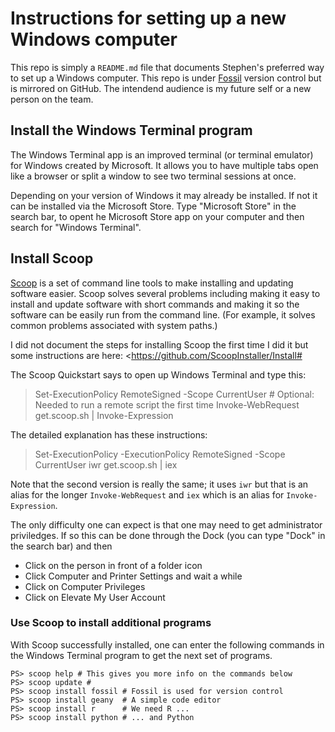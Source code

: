 # Instructions for setting up a new Windows computer

This repo is simply a `README.md` file that documents Stephen's
preferred way to set up a Windows computer. This repo is under
[Fossil](https://fossil-scm.org/) version control but is mirrored on
GitHub. The intendend audience is my future self or a new person on
the team.

## Install the Windows Terminal program

The Windows Terminal app is an improved terminal (or terminal
emulator) for Windows created by Microsoft. It allows you
to have multiple tabs open like a browser or split a window 
to see two terminal sessions at once.

Depending on your version of Windows it may already be installed. If
not it can be installed via the Microsoft Store.  Type "Microsoft
Store" in the search bar, to opent he Microsoft Store app on your
computer and then search for "Windows Terminal".

## Install Scoop

[Scoop](https://scoop.sh) is a set of command line tools to make
installing and updating software easier. Scoop solves several
problems including making it easy to install and update software
with short commands and making it so the software can be easily
run from the command line. (For example, it solves common
problems associated with system paths.)


I did not document the steps for installing Scoop the first time I did
it but some instructions are here:
<https://github.com/ScoopInstaller/Install#

The Scoop Quickstart says to open up Windows Terminal and type this:

> Set-ExecutionPolicy RemoteSigned -Scope CurrentUser # Optional: Needed to run a remote script the first time
> Invoke-WebRequest get.scoop.sh | Invoke-Expression

The detailed explanation has these instructions:

> Set-ExecutionPolicy -ExecutionPolicy RemoteSigned -Scope CurrentUser
> iwr get.scoop.sh | iex

Note that the second version is really the same; it uses `iwr` but
that is an alias for the longer `Invoke-WebRequest` and `iex` which is
an alias for `Invoke-Expression`.

The only difficulty one can expect is that one may need to get
administrator priviledges. If so this can be done through the Dock
(you can type "Dock" in the search bar) and then

- Click on the person in front of a folder icon
- Click Computer and Printer Settings and wait a while
- Click on Computer Privileges
- Click on Elevate My User Account

### Use Scoop to install additional programs

With Scoop successfully installed, one can enter the following
commands in the Windows Terminal program to get the next
set of programs.

```
PS> scoop help # This gives you more info on the commands below
PS> scoop update # 
PS> scoop install fossil # Fossil is used for version control
PS> scoop install geany  # A simple code editor
PS> scoop install r      # We need R ...
PS> scoop install python # ... and Python
```



